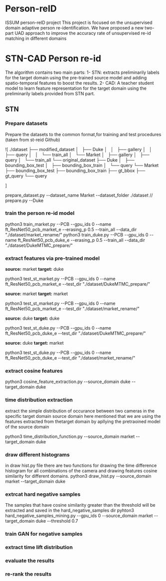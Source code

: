 # Person-reID
ISSUM person-reID project
This project is focused on the unsupervised domain adaptive person re-identification.
We have proposed a new two-part UAD approach to improve the accuracy rate of unsupervised re-id matching in different domains

# STN-CAD Person re-id
The algorithm contains two main parts:
1- STN: extracts preliminarily labels for the target domain using the pre-trained source model and adding spatio-temporal features to boost the results.
2- CAD: A teacher student model to learn feature representation for the target domain using the preliminarily labels provided from STN part.
## STN
### Prepare datasets
Prepare the datasets to the common format,for training and test procedures (taken from st-reid Github)

 ![
./dataset
├── modified_dataset
│   ├── Duke
│   │   ├── gallery
│   │   ├── query
│   │   └── train_all
│   └── Market
│       ├── gallery
│       ├── query
│       └── train_all
└── original_dataset
    ├── Duke
    │   ├── bounding_box_test
    │   ├── bounding_box_train
    │   └── query
    └── Market
        ├── bounding_box_test
        ├── bounding_box_train
        ├── gt_bbox
        ├── gt_query
        └── query

]

prepare_dataset.py --dataset_name Market --dataset_folder ./dataset  //  prepare.py --Duke

### train the person re-id model
python3 train_market.py --PCB --gpu_ids 0 --name ft_ResNet50_pcb_market_e --erasing_p 0.5 --train_all --data_dir "./dataset/market_rename/"
python3 train_duke.py --PCB --gpu_ids 0 --name ft_ResNet50_pcb_duke_e --erasing_p 0.5 --train_all --data_dir "./dataset/DukeMTMC_prepare/"

### extract features via pre-trained model
**source:** market        **target:** duke

python3 test_st_market.py --PCB --gpu_ids 0 --name ft_ResNet50_pcb_market_e --test_dir "./dataset/DukeMTMC_prepare/"

**source:** market        **target:** market

python3 test_st_market.py --PCB --gpu_ids 0 --name ft_ResNet50_pcb_market_e --test_dir "./dataset/market_rename/"

**source:** duke          **target:** duke

python3 test_st_duke.py --PCB --gpu_ids 0 --name ft_ResNet50_pcb_duke_e --test_dir "./dataset/DukeMTMC_prepare/"

**source:** duke           **target:** market

python3 test_st_duke.py --PCB --gpu_ids 0 --name ft_ResNet50_pcb_duke_e --test_dir "./dataset/market_rename/"

### extract cosine features
python3 cosine_feature_extraction.py --source_domain duke --target_domain duke

### time distribution extraction
extract the simple distribution of occurance between two cameras in the specific target domain
source domain here mentioned that we are using the features extracted from thetarget domain by apllying the pretraoined model of the source domain

python3 time_distribution_function.py  --source_domain market --target_domain duke

### draw different histograms
in draw hist.py file there are two functions for drawing the time difference histogram for all combinations of the camera and drawing features cosine similarity for different domains.
python3 draw_hist.py --source_domain market --target_domain duke


### extrcat hard negative samples
The samples that have cosine similarity greater than the threshold will be extracted and saved in the hard_negative_samples dir 
pyhton3 hard_negative_samples_mining.py --gpu_ids 0 --source_domain market --target_domain duke  --threshold 0.7

### train GAN for negative samples
### extract time lift distribution
### evaluate the results
### re-rank the results
